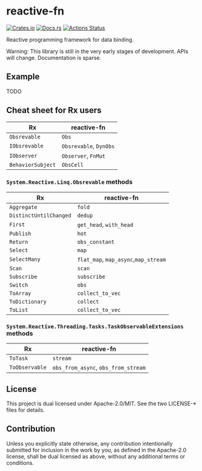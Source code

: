 # reactive-fn

[![Crates.io](https://img.shields.io/crates/v/reactive-fn.svg)](https://crates.io/crates/reactive-fn)
[![Docs.rs](https://docs.rs/ctxmap/badge.svg)](https://docs.rs/reactive-fn/)
[![Actions Status](https://github.com/frozenlib/reactive-fn/workflows/CI/badge.svg)](https://github.com/frozenlib/reactive-fn/actions)

Reactive programming framework for data binding.

Warning: This library is still in the very early stages of development. APIs will change. Documentation is sparse.

## Example

TODO

## Cheat sheet for Rx users

| Rx                | reactive-fn            |
| ----------------- | ---------------------- |
| `Obsrevable`      | `Obs`                  |
| `IObsrevable`     | `Obsrevable`, `DynObs` |
| `IObserver`       | `Observer`, `FnMut`    |
| `BehaviorSubject` | `ObsCell`              |

### `System.Reactive.Linq.Obsrevable` methods

| Rx                     | reactive-fn                          |
| ---------------------- | ------------------------------------ |
| `Aggregate`            | `fold`                               |
| `DistinctUntilChanged` | `dedup`                              |
| `First`                | `get_head`, `with_head`              |
| `Publish`              | `hot`                                |
| `Return`               | `obs_constant`                       |
| `Select`               | `map`                                |
| `SelectMany`           | `flat_map`, `map_async`,`map_stream` |
| `Scan`                 | `scan`                               |
| `Subscribe`            | `subscribe`                          |
| `Switch`               | `obs`                                |
| `ToArray`              | `collect_to_vec`                     |
| `ToDictionary`         | `collect`                            |
| `ToList`               | `collect_to_vec`                     |

### `System.Reactive.Threading.Tasks.TaskObservableExtensions` methods

| Rx             | reactive-fn                         |
| -------------- | ----------------------------------- |
| `ToTask`       | `stream`                            |
| `ToObservable` | `obs_from_async`, `obs_from_stream` |

## License

This project is dual licensed under Apache-2.0/MIT. See the two LICENSE-\* files for details.

## Contribution

Unless you explicitly state otherwise, any contribution intentionally submitted for inclusion in the work by you, as defined in the Apache-2.0 license, shall be dual licensed as above, without any additional terms or conditions.
